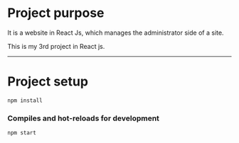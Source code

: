 # Project purpose

It is a website in React Js, which manages the administrator side of a site.

This is my 3rd project in React js.

---

# Project setup
```
npm install
```

### Compiles and hot-reloads for development
```
npm start
```
